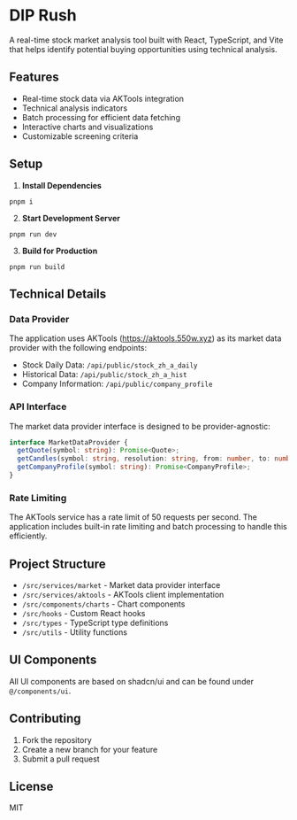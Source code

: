 # DIP Rush

A real-time stock market analysis tool built with React, TypeScript, and Vite that helps identify potential buying opportunities using technical analysis.

## Features

- Real-time stock data via AKTools integration
- Technical analysis indicators
- Batch processing for efficient data fetching
- Interactive charts and visualizations
- Customizable screening criteria

## Setup

1. **Install Dependencies**

```shell
pnpm i
```

2. **Start Development Server**

```shell
pnpm run dev
```

3. **Build for Production**

```shell
pnpm run build
```

## Technical Details

### Data Provider

The application uses AKTools (https://aktools.550w.xyz) as its market data provider with the following endpoints:

- Stock Daily Data: `/api/public/stock_zh_a_daily`
- Historical Data: `/api/public/stock_zh_a_hist`
- Company Information: `/api/public/company_profile`

### API Interface

The market data provider interface is designed to be provider-agnostic:

```typescript
interface MarketDataProvider {
  getQuote(symbol: string): Promise<Quote>;
  getCandles(symbol: string, resolution: string, from: number, to: number): Promise<CandleData>;
  getCompanyProfile(symbol: string): Promise<CompanyProfile>;
}
```

### Rate Limiting

The AKTools service has a rate limit of 50 requests per second. The application includes built-in rate limiting and batch processing to handle this efficiently.

## Project Structure

- `/src/services/market` - Market data provider interface
- `/src/services/aktools` - AKTools client implementation
- `/src/components/charts` - Chart components
- `/src/hooks` - Custom React hooks
- `/src/types` - TypeScript type definitions
- `/src/utils` - Utility functions

## UI Components

All UI components are based on shadcn/ui and can be found under `@/components/ui`.

## Contributing

1. Fork the repository
2. Create a new branch for your feature
3. Submit a pull request

## License

MIT
